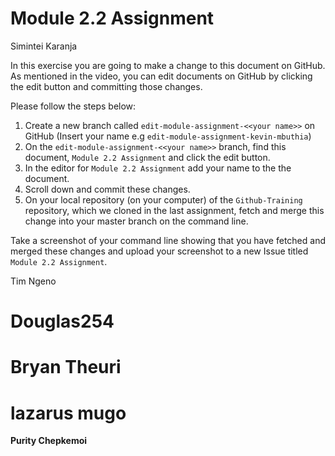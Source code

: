 # Module 2.2 Assignment
Simintei Karanja

In this exercise you are going to make a change to this document on GitHub. As mentioned in the video, you can edit documents
on GitHub by clicking the edit button and committing those changes.

Please follow the steps below:

1. Create a new branch called `edit-module-assignment-<<your name>>` on GitHub (Insert your name e.g `edit-module-assignment-kevin-mbuthia`)
2. On the `edit-module-assignment-<<your name>>` branch, find this document, `Module 2.2 Assignment` and click the edit button.
3. In the editor for `Module 2.2 Assignment` add your name to the  the document.
4. Scroll down and commit these changes.
5. On your local repository (on your computer) of the `Github-Training` repository, which we cloned in the last assignment,
fetch and merge this change into your master branch on the command line.

Take a screenshot of your command line showing that you have fetched and merged these changes
and upload your screenshot to a new Issue titled `Module 2.2 Assignment`.

Tim Ngeno

# Douglas254
# Bryan Theuri
# lazarus mugo
 **Purity Chepkemoi**
